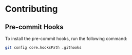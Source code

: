 # Contributing

## Pre-commit Hooks

To install the pre-commit hooks, run the following command:

```bash
git config core.hooksPath .githooks
```
